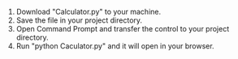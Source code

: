 1. Download "Calculator.py" to your machine.
2. Save the file in your project directory.
3. Open Command Prompt and transfer the control to your project directory.
4. Run "python Caculator.py" and it will open in your browser.
